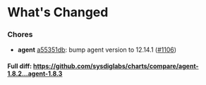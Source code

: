 # What's Changed

### Chores
- **agent** [a55351db](https://github.com/sysdiglabs/charts/commit/a55351db97cde83da12d5bd4d1d921f735e8b9cf): bump agent version to 12.14.1 ([#1106](https://github.com/sysdiglabs/charts/issues/1106))

#### Full diff: https://github.com/sysdiglabs/charts/compare/agent-1.8.2...agent-1.8.3
